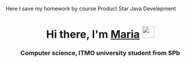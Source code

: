 Here I save my homework by course Product Star Java Develepment
<h1 align="center">Hi there, I'm <a href="https://t.me/just_cause_21" target="_blank">Maria</a> 
<img src="https://github.com/blackcater/blackcater/raw/main/images/Hi.gif" height="32"/></h1>
<h3 align="center">Computer science, ITMO university student from SPb </h3>
